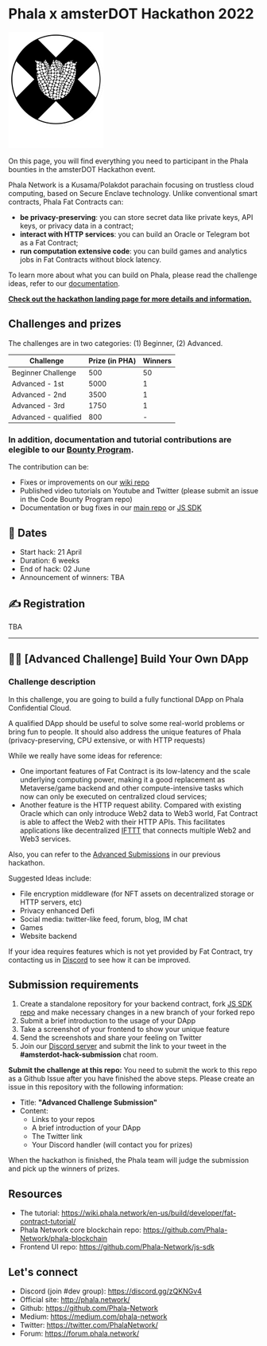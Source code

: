 # Phala x amsterDOT Hackathon 2022

![](assets/Logo-bg.svg)

On this page, you will find everything you need to participant in the Phala bounties in the amsterDOT Hackathon event.

Phala Network is a Kusama/Polakdot parachain focusing on trustless cloud computing, based on Secure Enclave technology. Unlike conventional smart contracts, Phala Fat Contracts can:

- **be privacy-preserving**: you can store secret data like private keys, API keys, or privacy data in a contract;
- **interact with HTTP services**: you can build an Oracle or Telegram bot as a Fat Contract;
- **run computation extensive code**: you can build games and analytics jobs in Fat Contracts without block latency.

To learn more about what you can build on Phala, please read the challenge ideas, refer to our [documentation](https://wiki.phala.network/en-us/build/developer/fat-contract-tutorial/).
<!-- and don't forget to join our workshop ==LINK, DATE==. -->

**[Check out the hackathon landing page for more details and information.](https://github.com/Phala-Network/amsterDOT-2022)**

## Challenges and prizes

The challenges are in two categories: (1) Beginner, (2) Advanced.

| Challenge            | Prize (in PHA) | Winners |
| -------------------- | -------------- | ------- |
| Beginner Challenge   | 500            | 50      |
| Advanced - 1st       | 5000           | 1       |
| Advanced - 2nd       | 3500           | 1       |
| Advanced - 3rd       | 1750           | 1       |
| Advanced - qualified | 800            | -       |

### **In addition, documentation and tutorial contributions are elegible to our [Bounty Program](https://github.com/Phala-Network/bounty-program).**

The contribution can be:

- Fixes or improvements on our [wiki repo](https://github.com/Phala-Network/phala-wiki-next)
- Published video tutorials on Youtube and Twitter (please submit an issue in the Code Bounty Program repo)
- Documentation or bug fixes in our [main repo](https://github.com/Phala-Network/phala-blockchain) or [JS SDK](https://github.com/Phala-Network/js-sdk)

## 📅 Dates

- Start hack: 21 April
- Duration: 6 weeks
- End of hack: 02 June
- Announcement of winners: TBA

## ✍️ Registration

TBA

------------------------------------------------------------------------------------------

## 🧑‍💻 [Advanced Challenge] Build Your Own DApp

### Challenge description

In this challenge, you are going to build a fully functional DApp on Phala Confidential Cloud.

A qualified DApp should be useful to solve some real-world problems or bring fun to people. It should also address the unique features of Phala (privacy-preserving, CPU extensive, or with HTTP requests)

While we really have some ideas for reference:
- One important features of Fat Contract is its low-latency and the scale underlying computing power, making it a good replacement as Metaverse/game backend and other compute-intensive tasks which now can only be executed on centralized cloud services;
- Another feature is the HTTP request ability. Compared with existing Oracle which can only introduce Web2 data to Web3 world, Fat Contract is able to affect the Web2 with their HTTP APIs. This facilitates applications like decentralized [IFTTT](https://ifttt.com/explore/new_to_ifttt) that connects multiple Web2 and Web3 services.

Also, you can refer to the [Advanced Submissions](https://github.com/Phala-Network/Encode-Hackathon-2021/issues/21) in our previous hackathon.

Suggested Ideas include:

- File encryption middleware (for NFT assets on decentralized storage or HTTP servers, etc)
- Privacy enhanced Defi
- Social media: twitter-like feed, forum, blog, IM chat
- Games
- Website backend

If your idea requires features which is not yet provided by Fat Contract, try contacting us in [Discord](https://discord.gg/zQKNGv4) to see how it can be improved.

## Submission requirements

1. Create a standalone repository for your backend contract, fork [JS SDK repo](https://github.com/Phala-Network/js-sdk) and make necessary changes in a new branch of your forked repo
2. Submit a brief introduction to the usage of your DApp
3. Take a screenshot of your frontend to show your unique feature
4. Send the screenshots and share your feeling on Twitter
5. Join our [Discord server](https://discord.gg/zQKNGv4) and submit the link to your tweet in the **#amsterdot-hack-submission** chat room.

**Submit the challenge at this repo:** You need to submit the work to this repo as a Github Issue after you have finished the above steps. Please create an issue in this repository with the following information:

- Title: **"Advanced Challenge Submission"**
- Content:
    - Links to your repos
    - A brief introduction of your DApp
    - The Twitter link
    - Your Discord handler (will contact you for prizes)

When the hackathon is finished, the Phala team will judge the submission and pick up the winners of prizes.

## Resources

- The tutorial: <https://wiki.phala.network/en-us/build/developer/fat-contract-tutorial/>
- Phala Network core blockchain repo: <https://github.com/Phala-Network/phala-blockchain>
- Frontend UI repo: <https://github.com/Phala-Network/js-sdk>

## Let's connect

- Discord (join #dev group): https://discord.gg/zQKNGv4
- Official site: http://phala.network/
- Github: https://github.com/Phala-Network
- Medium: https://medium.com/phala-network
- Twitter: https://twitter.com/PhalaNetwork/
- Forum: https://forum.phala.network/
